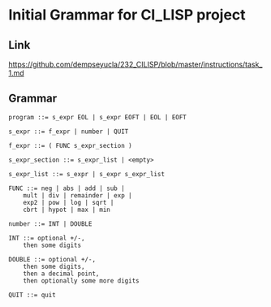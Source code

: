 # Initial Grammar for CI_LISP project

## Link
https://github.com/dempseyucla/232_CILISP/blob/master/instructions/task_1.md

## Grammar

```
program ::= s_expr EOL | s_expr EOFT | EOL | EOFT

s_expr ::= f_expr | number | QUIT

f_expr ::= ( FUNC s_expr_section )

s_expr_section ::= s_expr_list | <empty>

s_expr_list ::= s_expr | s_expr s_expr_list

FUNC ::= neg | abs | add | sub |
	mult | div | remainder | exp |
	exp2 | pow | log | sqrt |
	cbrt | hypot | max | min

number ::= INT | DOUBLE

INT ::= optional +/-,
	then some digits

DOUBLE ::= optional +/-,
	then some digits,
	then a decimal point,
	then optionally some more digits

QUIT ::= quit
```
